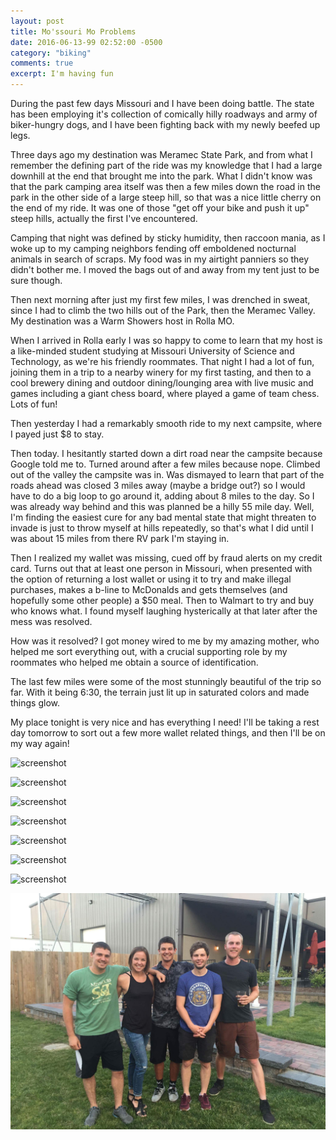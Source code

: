 ```yaml
---
layout: post
title: Mo'ssouri Mo Problems
date: 2016-06-13-99 02:52:00 -0500
category: "biking"
comments: true
excerpt: I'm having fun
---
```


During the past few days Missouri and I have been doing battle. The state has been employing it's collection of comically hilly roadways and army of biker-hungry dogs, and I have been fighting back with my newly beefed up legs.

Three days ago my destination was Meramec State Park, and from what I remember the defining part of the ride was my knowledge that I had a large downhill at the end that brought me into the park. What I didn't know was that the park camping area itself was then a few miles down the road in the park in the other side of a large steep hill, so that was a nice little cherry on the end of my ride. It was one of those "get off your bike and push it up" steep hills, actually the first I've encountered.

Camping that night was defined by sticky humidity, then raccoon mania, as I woke up to my camping neighbors fending off emboldened nocturnal animals in search of scraps. My food was in my airtight panniers so they didn't bother me. I moved the bags out of and away from my tent just to be sure though.

Then next morning after just my first few miles, I was drenched in sweat, since I had to climb the two hills out of the Park, then the Meramec Valley. My destination was a Warm Showers host in Rolla MO.

When I arrived in Rolla early I was so happy to come to learn that my host is a like-minded student studying at Missouri University of Science and Technology, as we're his friendly roommates. That night I had a lot of fun, joining them in a trip to a nearby winery for my first tasting, and then to a cool brewery dining and outdoor dining/lounging area with live music and games including a giant chess board, where played a game of team chess. Lots of fun!

Then yesterday I had a remarkably smooth ride to my next campsite, where I payed just $8 to stay.

Then today. I hesitantly started down a dirt road near the campsite because Google told me to. Turned around after a few miles because nope. Climbed out of the valley the campsite was in. Was dismayed to learn that part of the roads ahead was closed 3 miles away (maybe a bridge out?) so I would have to do a big loop to go around it, adding about 8 miles to the day. So I was already way behind and this was planned be a hilly 55 mile day. Well, I'm finding the easiest cure for any bad mental state that might threaten to invade is just to throw myself at hills repeatedly, so that's what I did until I was about 15 miles from there RV park I'm staying in.

Then I realized my wallet was missing, cued off by fraud alerts on my credit card. Turns out that at least one person in Missouri, when presented with the option of returning a lost wallet or using it to try and make illegal purchases, makes a b-line to McDonalds and gets themselves (and hopefully some other people) a $50 meal. Then to Walmart to try and buy who knows what. I found myself laughing hysterically at that later after the mess was resolved.

How was it resolved? I got money wired to me by my amazing mother, who helped me sort everything out, with a crucial supporting role by my roommates who helped me obtain a source of identification.

The last few miles were some of the most stunningly beautiful of the trip so far. With it being 6:30, the terrain just lit up in saturated colors and made things glow.

My place tonight is very nice and has everything I need! I'll be taking a rest day tomorrow to sort out a few more wallet related things, and then I'll be on my way again!

![screenshot](https://raw.githubusercontent.com/glenlovett/glenlovett.github.io/master/assets/IMG_20160610_161754641_HDR.jpg)

![screenshot](https://raw.githubusercontent.com/glenlovett/glenlovett.github.io/master/assets/IMG_20160611_120714229.jpg)

![screenshot](https://raw.githubusercontent.com/glenlovett/glenlovett.github.io/master/assets/IMG_20160611_121026185.jpg)

![screenshot](https://raw.githubusercontent.com/glenlovett/glenlovett.github.io/master/assets/IMG_20160611_141133762.jpg)

![screenshot](https://raw.githubusercontent.com/glenlovett/glenlovett.github.io/master/assets/IMG_20160612_111343482_HDR.jpg)

![screenshot](https://raw.githubusercontent.com/glenlovett/glenlovett.github.io/master/assets/IMG_20160612_112732518.jpg)

![screenshot](https://raw.githubusercontent.com/glenlovett/glenlovett.github.io/master/assets/IMG_20160612_123438953_HDR.jpg)

![screenshot](https://raw.githubusercontent.com/glenlovett/glenlovett.github.io/master/assets/received_1135910619801917.jpeg)
